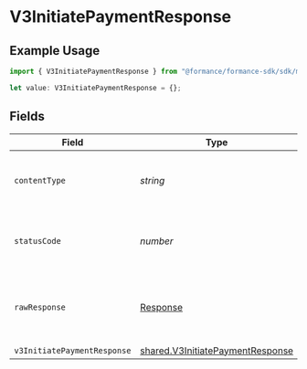 # V3InitiatePaymentResponse

## Example Usage

```typescript
import { V3InitiatePaymentResponse } from "@formance/formance-sdk/sdk/models/operations";

let value: V3InitiatePaymentResponse = {};
```

## Fields

| Field                                                                                       | Type                                                                                        | Required                                                                                    | Description                                                                                 |
| ------------------------------------------------------------------------------------------- | ------------------------------------------------------------------------------------------- | ------------------------------------------------------------------------------------------- | ------------------------------------------------------------------------------------------- |
| `contentType`                                                                               | *string*                                                                                    | :heavy_check_mark:                                                                          | HTTP response content type for this operation                                               |
| `statusCode`                                                                                | *number*                                                                                    | :heavy_check_mark:                                                                          | HTTP response status code for this operation                                                |
| `rawResponse`                                                                               | [Response](https://developer.mozilla.org/en-US/docs/Web/API/Response)                       | :heavy_check_mark:                                                                          | Raw HTTP response; suitable for custom response parsing                                     |
| `v3InitiatePaymentResponse`                                                                 | [shared.V3InitiatePaymentResponse](../../../sdk/models/shared/v3initiatepaymentresponse.md) | :heavy_minus_sign:                                                                          | Accepted                                                                                    |